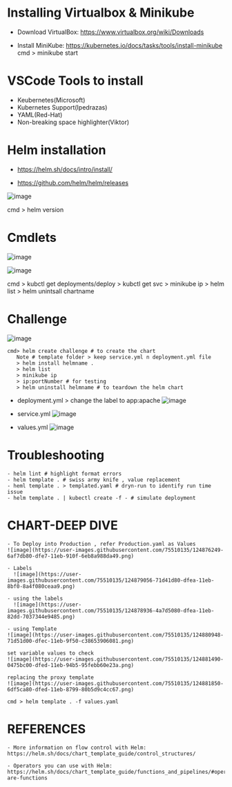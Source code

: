 # Installing Virtualbox & Minikube  
  - Download VirtualBox: https://www.virtualbox.org/wiki/Downloads

  - Install MiniKube: https://kubernetes.io/docs/tasks/tools/install-minikube
    cmd > minikube start
        
# VSCode Tools to install
  - Keubernetes(Microsoft)
  - Kubernetes Support(Ipedrazas)
  - YAML(Red-Hat)
  - Non-breaking space highlighter(Viktor)

# Helm installation
- https://helm.sh/docs/intro/install/

- https://github.com/helm/helm/releases

![image](https://user-images.githubusercontent.com/75510135/124866420-05512280-dfda-11eb-98b3-7d2398a07801.png)

 cmd > helm version

# Cmdlets
![image](https://user-images.githubusercontent.com/75510135/124867475-ccb24880-dfdb-11eb-8400-9afcba983100.png)

![image](https://user-images.githubusercontent.com/75510135/124867541-ea7fad80-dfdb-11eb-8936-23dd29e92674.png)

cmd > kubctl get deployments/deploy
    > kubctl get svc
    > minikube ip
    > helm list
    > helm unintsall chartname
    
# Challenge
![image](https://user-images.githubusercontent.com/75510135/124867916-9d500b80-dfdc-11eb-91eb-85e85387dda9.png)
```
cmd> helm create challenge # to create the chart
   Note # template folder > keep service.yml n deployment.yml file
   > helm install helmname .
   > helm list
   > minikube ip
   > ip:portNumber # for testing
   > helm uninstall helmname # to teardown the helm chart
 ```
   - deployment.yml > change the label to app:apache
    ![image](https://user-images.githubusercontent.com/75510135/124870652-afcc4400-dfe0-11eb-85e8-3668b6d156d0.png)

   - service.yml
   ![image](https://user-images.githubusercontent.com/75510135/124871029-28cb9b80-dfe1-11eb-9007-119495977656.png)

   - values.yml
   ![image](https://user-images.githubusercontent.com/75510135/124871362-9677c780-dfe1-11eb-9bdf-cba31810bc83.png)
    
# Troubleshooting
    - helm lint # highlight format errors
    - helm template . # swiss army knife , value replacement
    - heml template . > templated.yaml # dryn-run to identify run time issue
    - helm template . | kubectl create -f - # simulate deployment
    
   
# CHART-DEEP DIVE
    - To Deploy into Production , refer Production.yaml as Values
    ![image](https://user-images.githubusercontent.com/75510135/124876249-6af7db80-dfe7-11eb-910f-6eb8a988da49.png)
    
    - Labels
      ![image](https://user-images.githubusercontent.com/75510135/124879056-71d41d80-dfea-11eb-8bf0-8a4f080ceaa9.png)

    - using the labels
      ![image](https://user-images.githubusercontent.com/75510135/124878936-4a7d5080-dfea-11eb-82dd-7037344e9485.png)
 
    - using Template
    ![image](https://user-images.githubusercontent.com/75510135/124880948-71d51d00-dfec-11eb-9f50-c38653906081.png)
    
    set variable values to check
    ![image](https://user-images.githubusercontent.com/75510135/124881490-0475bc00-dfed-11eb-94b5-95febb60e23a.png)

    replacing the proxy template 
    ![image](https://user-images.githubusercontent.com/75510135/124881850-6df5ca80-dfed-11eb-8799-80b5d9c4cc67.png)

    cmd > helm template . -f values.yaml
    
   # REFERENCES
    - More information on flow control with Helm: https://helm.sh/docs/chart_template_guide/control_structures/

    - Operators you can use with Helm: https://helm.sh/docs/chart_template_guide/functions_and_pipelines/#operators-are-functions

